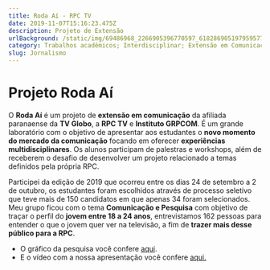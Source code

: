 ```yaml
---
title: Roda Aí - RPC TV
date: 2019-11-07T15:16:23.475Z
description: Projeto de Extensão
urlBackground: /static/img/69486968_2266905396770597_6182869051979595776_n.jpg
category: Trabalhos acadêmicos; Interdisciplinar; Extensão em Comunicação;
slug: Jornalismo
---
```

# Projeto Roda Aí

O **Roda Aí** é um projeto de **extensão em comunicação** da afiliada paranaense da **TV Globo**, a **RPC TV** e **Instituto GRPCOM**.  É um grande laboratório com o objetivo de apresentar aos estudantes o **novo momento do mercado da comunicação** focando em oferecer **experiências multidisciplinares**. Os alunos participam de palestras e workshops, além de receberem o desafio de desenvolver um projeto relacionado a temas definidos pela própria RPC.

Participei da edição de 2019 que ocorreu entre os dias 24 de setembro a 2 de outubro, os estudantes foram escolhidos através de processo seletivo que teve mais de 150 candidatos em que apenas 34 foram selecionados. Meu grupo ficou com o tema **Comunicação e Pesquisa** com objetivo de traçar o perfil do **jovem entre 18 a 24 anos**, entrevistamos 162 pessoas para entender o que o jovem quer ver na televisão, a fim de **trazer mais desse público para a RPC**.

* O gráfico da pesquisa você confere [aqui](https://infogram.com/o-comportamento-do-jovem-com-a-televisao-1h7j4dgogogv4nr?live).
* E o vídeo com a nossa apresentação você confere [aqui.](https://drive.google.com/file/d/1TMTTyHiDYZhIMR3L1lD4yC9bWAStb0WH/view?usp=sharing)
